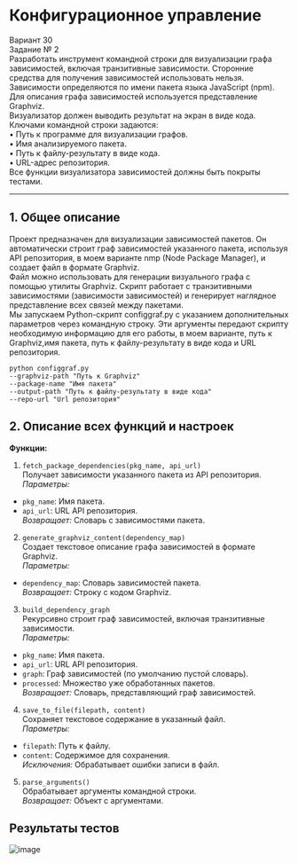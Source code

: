# Конфигурационное управление
Вариант 30<br/>
Задание № 2<br/>
Разработать инструмент командной строки для визуализации графа зависимостей, включая транзитивные зависимости. Сторонние средства для получения зависимостей использовать нельзя.<br/>
Зависимости определяются по имени пакета языка JavaScript (npm). Для описания графа зависимостей используется представление Graphviz.<br/>
Визуализатор должен выводить результат на экран в виде кода.<br/>
Ключами командной строки задаются:<br/>
• Путь к программе для визуализации графов.<br/>
• Имя анализируемого пакета.<br/>
• Путь к файлу-результату в виде кода.<br/>
• URL-адрес репозитория.<br/>
Все функции визуализатора зависимостей должны быть покрыты тестами.<br/>
***
## 1. Общее описание<br/>
Проект предназначен для визуализации зависимостей пакетов. Он автоматически строит граф 
зависимостей указанного пакета, используя API репозитория, в моем варианте nmp (Node Package 
Manager), и создает файл в формате Graphviz.<br/>
Файл можно использовать для генерации визуального графа с помощью утилиты Graphviz. Скрипт 
работает с транзитивными зависимостями (зависимости зависимостей) и генерирует наглядное 
представление всех связей между пакетами.<br/>
Мы запускаем Python-скрипт configgraf.py с указанием дополнительных параметров через 
командную строку. Эти аргументы передают скрипту необходимую информацию для его работы, в 
моем варианте, путь к Graphviz,имя пакета, путь к файлу-результату в виде кода и URL 
репозитория.<br/>
```
python configgraf.py 
--graphviz-path "Путь к Graphviz" 
--package-name "Имя пакета" 
--output-path "Путь к файлу-результату в виде кода"
--repo-url "Url репозитория"
```
## 2. Описание всех функций и настроек <br/> 
**Функции:**<br/>
1. `fetch_package_dependencies(pkg_name, api_url)`<br/>
Получает зависимости указанного пакета из API репозитория.<br/>
*Параметры:*
  -   `pkg_name`: Имя пакета. <br/>
  -   `api_url`: URL API репозитория.<br/>
*Возвращает:* Словарь с зависимостями пакета.<br/>
2. `generate_graphviz_content(dependency_map)`<br/>
Создает текстовое описание графа зависимостей в формате Graphviz.<br/>
*Параметры:*
  -  `dependency_map`: Словарь зависимостей пакета. <br/>
*Возвращает:* Строку с кодом Graphviz.<br/>
3. `build_dependency_graph`<br/>
Рекурсивно строит граф зависимостей, включая транзитивные зависимости.<br/>
*Параметры:*
  -  `pkg_name`: Имя пакета.<br/>
  -  `api_url`: URL API репозитория.<br/>
  -  `graph`: Граф зависимостей (по умолчанию пустой словарь).<br/>
  -  `processed`: Множество уже обработанных пакетов.<br/>
*Возвращает:* Словарь, представляющий граф зависимостей.<br/>
4. `save_to_file(filepath, content)`<br/>
Сохраняет текстовое содержание в указанный файл.<br/>
*Параметры:*
  -  `filepath`: Путь к файлу.<br/>
  -  `content`: Содержимое для сохранения.<br/>
*Исключения:*  Обрабатывает ошибки записи в файл.<br/>
5.  `parse_arguments()`<br/>
Обрабатывает аргументы командной строки.<br/>
*Возвращает:* Объект с аргументами.<br/>

## Результаты тестов <br/>
![image](https://github.com/user-attachments/assets/0769bfbd-46a2-4f93-8d17-3332fbacdb22)

